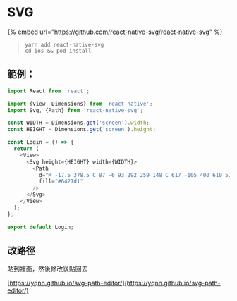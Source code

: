 # SVG

{% embed url="https://github.com/react-native-svg/react-native-svg" %}

> ```
> yarn add react-native-svg
> cd ios && pod install
> ```

## 範例：

```javascript
import React from 'react';

import {View, Dimensions} from 'react-native';
import Svg, {Path} from 'react-native-svg';

const WIDTH = Dimensions.get('screen').width;
const HEIGHT = Dimensions.get('screen').height;

const Login = () => {
  return (
    <View>
      <Svg height={HEIGHT} width={WIDTH}>
        <Path
          d="M -17.5 378.5 C 87 -6 93 292 259 148 C 617 -105 400 610 524 673 H 0 C 0 644 -66.5 724.5 -27 445 Z" // put your path here
          fill="#6427d1"
        />
      </Svg>
    </View>
  );
};

export default Login;
```

## 改路徑

貼到裡面，然後修改後貼回去

[https://yqnn.github.io/svg-path-editor/](https://yqnn.github.io/svg-path-editor/)

